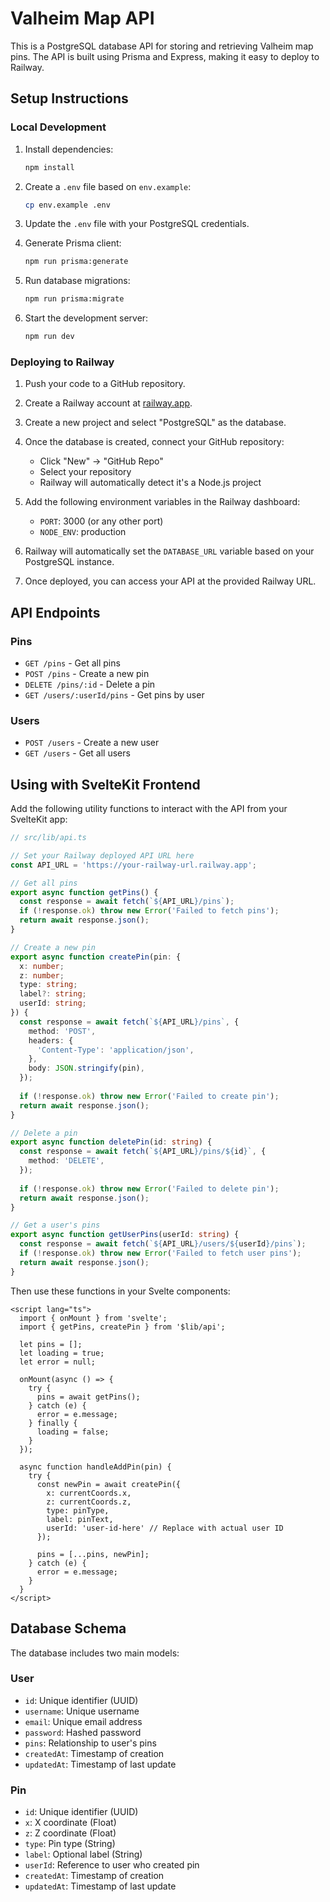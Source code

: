 # Valheim Map API

This is a PostgreSQL database API for storing and retrieving Valheim map pins. The API is built using Prisma and Express, making it easy to deploy to Railway.

## Setup Instructions

### Local Development

1. Install dependencies:
   ```bash
   npm install
   ```

2. Create a `.env` file based on `env.example`:
   ```bash
   cp env.example .env
   ```

3. Update the `.env` file with your PostgreSQL credentials.

4. Generate Prisma client:
   ```bash
   npm run prisma:generate
   ```

5. Run database migrations:
   ```bash
   npm run prisma:migrate
   ```

6. Start the development server:
   ```bash
   npm run dev
   ```

### Deploying to Railway

1. Push your code to a GitHub repository.

2. Create a Railway account at [railway.app](https://railway.app).

3. Create a new project and select "PostgreSQL" as the database.

4. Once the database is created, connect your GitHub repository:
   - Click "New" → "GitHub Repo"
   - Select your repository
   - Railway will automatically detect it's a Node.js project

5. Add the following environment variables in the Railway dashboard:
   - `PORT`: 3000 (or any other port)
   - `NODE_ENV`: production

6. Railway will automatically set the `DATABASE_URL` variable based on your PostgreSQL instance.

7. Once deployed, you can access your API at the provided Railway URL.

## API Endpoints

### Pins

- `GET /pins` - Get all pins
- `POST /pins` - Create a new pin
- `DELETE /pins/:id` - Delete a pin
- `GET /users/:userId/pins` - Get pins by user

### Users

- `POST /users` - Create a new user
- `GET /users` - Get all users

## Using with SvelteKit Frontend

Add the following utility functions to interact with the API from your SvelteKit app:

```typescript
// src/lib/api.ts

// Set your Railway deployed API URL here
const API_URL = 'https://your-railway-url.railway.app';

// Get all pins
export async function getPins() {
  const response = await fetch(`${API_URL}/pins`);
  if (!response.ok) throw new Error('Failed to fetch pins');
  return await response.json();
}

// Create a new pin
export async function createPin(pin: {
  x: number;
  z: number;
  type: string;
  label?: string;
  userId: string;
}) {
  const response = await fetch(`${API_URL}/pins`, {
    method: 'POST',
    headers: {
      'Content-Type': 'application/json',
    },
    body: JSON.stringify(pin),
  });
  
  if (!response.ok) throw new Error('Failed to create pin');
  return await response.json();
}

// Delete a pin
export async function deletePin(id: string) {
  const response = await fetch(`${API_URL}/pins/${id}`, {
    method: 'DELETE',
  });
  
  if (!response.ok) throw new Error('Failed to delete pin');
  return await response.json();
}

// Get a user's pins
export async function getUserPins(userId: string) {
  const response = await fetch(`${API_URL}/users/${userId}/pins`);
  if (!response.ok) throw new Error('Failed to fetch user pins');
  return await response.json();
}
```

Then use these functions in your Svelte components:

```svelte
<script lang="ts">
  import { onMount } from 'svelte';
  import { getPins, createPin } from '$lib/api';
  
  let pins = [];
  let loading = true;
  let error = null;
  
  onMount(async () => {
    try {
      pins = await getPins();
    } catch (e) {
      error = e.message;
    } finally {
      loading = false;
    }
  });
  
  async function handleAddPin(pin) {
    try {
      const newPin = await createPin({
        x: currentCoords.x,
        z: currentCoords.z,
        type: pinType,
        label: pinText,
        userId: 'user-id-here' // Replace with actual user ID
      });
      
      pins = [...pins, newPin];
    } catch (e) {
      error = e.message;
    }
  }
</script>
```

## Database Schema

The database includes two main models:

### User
- `id`: Unique identifier (UUID)
- `username`: Unique username
- `email`: Unique email address
- `password`: Hashed password
- `pins`: Relationship to user's pins
- `createdAt`: Timestamp of creation
- `updatedAt`: Timestamp of last update

### Pin
- `id`: Unique identifier (UUID)
- `x`: X coordinate (Float)
- `z`: Z coordinate (Float)
- `type`: Pin type (String)
- `label`: Optional label (String)
- `userId`: Reference to user who created pin
- `createdAt`: Timestamp of creation
- `updatedAt`: Timestamp of last update

